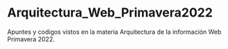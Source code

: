 # Arquitectura_Web_Primavera2022
Apuntes y codigos vistos en la materia Arquitectura de la información Web Primavera 2022. 
